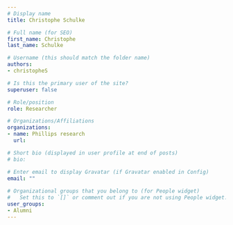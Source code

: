 ```yaml
---
# Display name
title: Christophe Schulke

# Full name (for SEO)
first_name: Christophe
last_name: Schulke

# Username (this should match the folder name)
authors:
- christopheS

# Is this the primary user of the site?
superuser: false

# Role/position
role: Researcher

# Organizations/Affiliations
organizations:
- name: Phillips research
  url: 

# Short bio (displayed in user profile at end of posts)
# bio: 

# Enter email to display Gravatar (if Gravatar enabled in Config)
email: ""
  
# Organizational groups that you belong to (for People widget)
#   Set this to `[]` or comment out if you are not using People widget.  
user_groups: 
- Alumni
---
```

